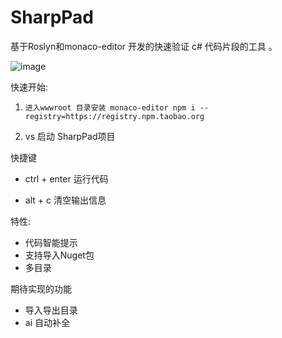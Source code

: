 # SharpPad
基于Roslyn和monaco-editor 开发的快速验证 c# 代码片段的工具 。

![image](https://github.com/user-attachments/assets/86302f6f-7a0c-4e75-913d-2c725b3dc1c8)

快速开始:
 1. `进入wwwroot 目录安装 monaco-editor
      npm i --registry=https://registry.npm.taobao.org`
    
 2. vs 启动 SharpPad项目 

快捷键  
  
- ctrl + enter 运行代码

- alt + c 清空输出信息

特性:
- 代码智能提示
- 支持导入Nuget包
- 多目录

期待实现的功能
- 导入导出目录
- ai 自动补全
 




